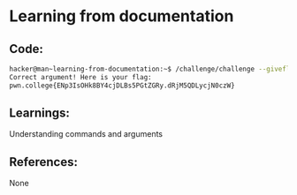 # Learning from documentation
## Code:
```bash
hacker@man~learning-from-documentation:~$ /challenge/challenge --giveflag
Correct argument! Here is your flag:
pwn.college{ENp3IsOHk8BY4cjDLBs5PGtZGRy.dRjM5QDLycjN0czW}
```
## Learnings:
Understanding commands and arguments

## References:
None

